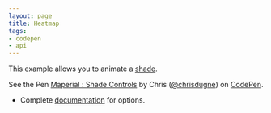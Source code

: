 ```yaml
---
layout: page
title: Heatmap
tags:
- codepen
- api
---
```


This example allows you to animate a [shade](http://maperial.github.io/concepts/#shade-controls).

<p data-height="268" data-theme-id="10317" data-slug-hash="MYwdap" data-default-tab="result" data-user="chrisdugne" class='codepen'>See the Pen <a href='http://codepen.io/chrisdugne/pen/MYwdap/'>Maperial : Shade Controls</a> by Chris (<a href='http://codepen.io/chrisdugne'>@chrisdugne</a>) on <a href='http://codepen.io'>CodePen</a>.</p>
<script async src="//assets.codepen.io/assets/embed/ei.js"></script>

- Complete [documentation](/documentation/MapView.html#addShadeControls) for options.
